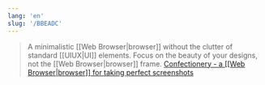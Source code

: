 ```yaml
---
lang: 'en'
slug: '/BBEADC'
---
```


> A minimalistic [[Web Browser|browser]] without the clutter of standard [[UIUX|UI]] elements. Focus on the beauty of your designs, not the [[Web Browser|browser]] frame. [Confectionery - a [[Web Browser|browser]] for taking perfect screenshots](https://confectioneryapp.com/)
